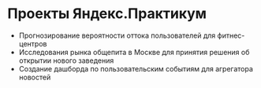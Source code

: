 # Проекты Яндекс.Практикум

- Прогнозирование вероятности оттока пользователей для фитнес-центров
- Исследования рынка общепита в Москве для принятия решения об открытии нового заведения
- Создание дашборда по пользовательским событиям для агрегатора новостей

